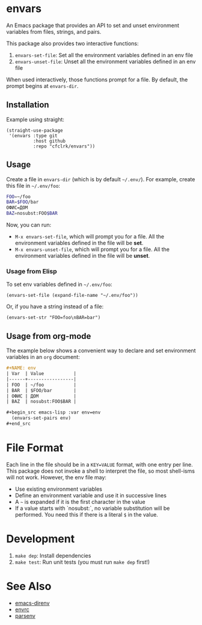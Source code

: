 # envars

An Emacs package that provides an API to set and unset environment variables
from files, strings, and pairs.

This package also provides two interactive functions:

1. `envars-set-file`: Set all the environment variables defined in an env file
2. `envars-unset-file`: Unset all the environment variables defined in an env
    file

When used interactively, those functions prompt for a file. By default, the
prompt begins at `envars-dir`.

## Installation

Example using straight:

```emacs-lisp
(straight-use-package
 '(envars :type git
          :host github
          :repo "cfclrk/envars"))
```

## Usage

Create a file in `envars-dir` (which is by default `~/.env/`). For example,
create this file in `~/.env/foo`:

```sh
FOO=~/foo
BAR=$FOO/bar
ОФИС=ДОМ
BAZ=nosubst:FOO$BAR
```

Now, you can run:

- `M-x envars-set-file`, which will prompt you for a file. All the environment
  variables defined in the file will be **set**.
- `M-x envars-unset-file`, which will prompt you for a file. All the
  environment variables defined in the file will be **unset**.

### Usage from Elisp

To set env variables defined in `~/.env/foo`:

```emacs-lisp
(envars-set-file (expand-file-name "~/.env/foo"))
```

Or, if you have a string instead of a file:

```emacs-lisp
(envars-set-str "FOO=foo\nBAR=bar")
```

## Usage from org-mode

The example below shows a convenient way to declare and set environment
variables in an `org` document:

```org
#+NAME: env
| Var  | Value           |
|------+-----------------|
| FOO  | ~/foo           |
| BAR  | $FOO/bar        |
| ОФИС | ДОМ             |
| BAZ  | nosubst:FOO$BAR |

#+begin_src emacs-lisp :var env=env
  (envars-set-pairs env)
#+end_src
```

# File Format

Each line in the file should be in a `KEY=VALUE` format, with one entry per
line. This package does not invoke a shell to interpret the file, so most
shell-isms will not work. However, the env file may:

- Use existing environment variables
- Define an environment variable and use it in successive lines
- A `~` is expanded if it is the first character in the value
- If a value starts with \`nosubst:\`, no variable substitution will be
  performed. You need this if there is a literal `$` in the value.

# Development

1. `make dep`: Install dependencies
2. `make test`: Run unit tests (you must run `make dep` first!)

# See Also

- [emacs-direnv](https://github.com/wbolster/emacs-direnv)
- [envrc](https://github.com/purcell/envrc)
- [parsenv](https://github.com/articuluxe/parsenv)
